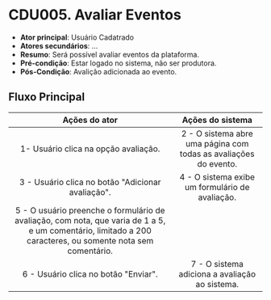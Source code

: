 # CDU005. Avaliar Eventos

- **Ator principal**: Usuário Cadatrado
- **Atores secundários**: ...  
- **Resumo**: Será possível avaliar eventos da plataforma.
- **Pré-condição**: Estar logado no sistema, não ser produtora.
- **Pós-Condição**: Avalição adicionada ao evento.

## Fluxo Principal

| Ações do ator | Ações do sistema |
| :-----------------: | :-----------------: |
|1- Usuário clica na opção avaliação.| 2 - O sistema abre uma página com todas as avaliações do evento.|
3 - Usuário clica no botão "Adicionar avaliação".| 4 - O sistema exibe um formulário de avaliação.|
 5 - O usuário preenche o formulário de avaliação, com nota, que varia de 1 a 5, e um comentário, limitado a 200 caracteres, ou somente nota sem comentário.|
 6 - Usuário clica no botão "Enviar".| 7 - O sistema adiciona a avaliação ao sistema.
